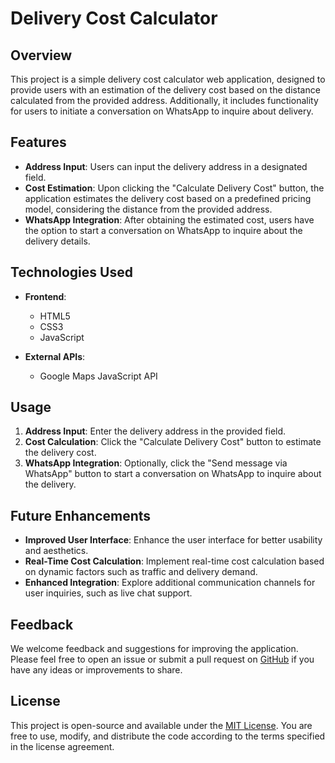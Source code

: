 # Delivery Cost Calculator

## Overview

This project is a simple delivery cost calculator web application, designed to provide users with an estimation of the delivery cost based on the distance calculated from the provided address. Additionally, it includes functionality for users to initiate a conversation on WhatsApp to inquire about delivery.

## Features

- **Address Input**: Users can input the delivery address in a designated field.
- **Cost Estimation**: Upon clicking the "Calculate Delivery Cost" button, the application estimates the delivery cost based on a predefined pricing model, considering the distance from the provided address.
- **WhatsApp Integration**: After obtaining the estimated cost, users have the option to start a conversation on WhatsApp to inquire about the delivery details.

## Technologies Used

- **Frontend**:
  - HTML5
  - CSS3
  - JavaScript
  
- **External APIs**:
  - Google Maps JavaScript API

## Usage

1. **Address Input**: Enter the delivery address in the provided field.
2. **Cost Calculation**: Click the "Calculate Delivery Cost" button to estimate the delivery cost.
3. **WhatsApp Integration**: Optionally, click the "Send message via WhatsApp" button to start a conversation on WhatsApp to inquire about the delivery.

## Future Enhancements

- **Improved User Interface**: Enhance the user interface for better usability and aesthetics.
- **Real-Time Cost Calculation**: Implement real-time cost calculation based on dynamic factors such as traffic and delivery demand.
- **Enhanced Integration**: Explore additional communication channels for user inquiries, such as live chat support.

## Feedback

We welcome feedback and suggestions for improving the application. Please feel free to open an issue or submit a pull request on [GitHub](https://github.com/your-project-repo) if you have any ideas or improvements to share.

## License

This project is open-source and available under the [MIT License](LICENSE). You are free to use, modify, and distribute the code according to the terms specified in the license agreement.
